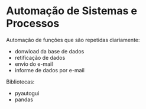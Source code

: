 # Automação de Sistemas e Processos 
Automação de funções que são repetidas diariamente:
- donwload da base de dados
- retificação de dados
- envio do e-mail 
- informe de dados por e-mail

Bibliotecas:
- pyautogui
- pandas